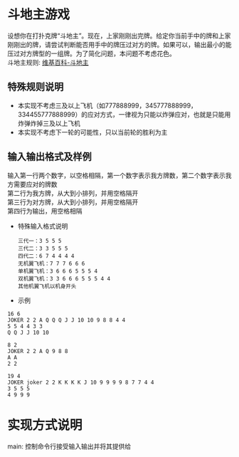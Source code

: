 # 斗地主游戏
设想你在打扑克牌“斗地主”。现在，上家刚刚出完牌。给定你当前手中的牌和上家刚刚出的牌，请尝试判断能否用手中的牌压过对方的牌。如果可以，输出最小的能压过对方牌型的一组牌。为了简化问题，本问题不考虑花色。  
斗地主规则: [维基百科-斗地主](https://zh.wikipedia.org/zh-hans/%E9%AC%A5%E5%9C%B0%E4%B8%BB)
## 特殊规则说明
* 本实现不考虑三及以上飞机（如777888999，345777888999，334455777888999）的应对方式，一律视为只能以炸弹应对，也就是只能用炸弹炸掉三及以上飞机
* 本实现不考虑下一轮的可能性，只以当前轮的胜利为主  
## 输入输出格式及样例
输入第一行两个数字，以空格相隔，第一个数字表示我方牌数，第二个数字表示我方需要应对的牌数  
第二行为我方牌，从大到小排列，并用空格隔开  
第三行为对方牌，从大到小排列，并用空格隔开  
第四行为输出，用空格相隔
* 特殊输入格式说明
  ```
  三代一：3 5 5 5  
  三代二：3 3 5 5 5
  四代二：6 7 4 4 4 4
  无机翼飞机：7 7 7 6 6 6
  单机翼飞机：3 6 6 6 5 5 5 4
  双机翼飞机：3 3 6 6 6 5 5 5 4 4
  其他机翼飞机以机身开头
  ```
* 示例
```
16 6
JOKER 2 2 A Q Q Q J J 10 10 9 8 8 4 4
5 5 4 4 3 3
Q Q J J 10 10
```  
```
8 2
JOKER 2 2 A Q 9 8 8
A A
2 2
```
```
19 4
JOKER joker 2 2 K K K K J 10 9 9 9 9 8 7 7 4 4
3 5 5 5
4 9 9 9
```
# 实现方式说明  
main: 控制命令行接受输入输出并将其提供给
